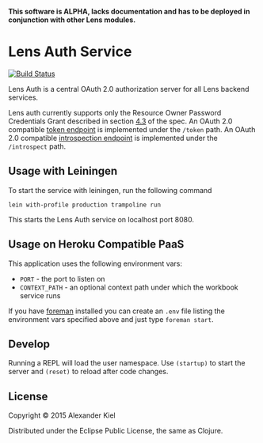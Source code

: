 __This software is ALPHA, lacks documentation and has to be deployed in conjunction with other Lens modules.__

# Lens Auth Service

[![Build Status](https://travis-ci.org/alexanderkiel/lens-auth.svg?branch=master)](https://travis-ci.org/alexanderkiel/lens-auth)

Lens Auth is a central OAuth 2.0 authorization server for all Lens backend
services.

Lens auth currently supports only the Resource Owner Password Credentials Grant
described in section [4.3][1] of the spec. An OAuth 2.0 compatible
[token endpoint][2] is implemented under the `/token` path. An OAuth 2.0
compatible [introspection endpoint][3] is implemented under the `/introspect`
path.

## Usage with Leiningen

To start the service with leiningen, run the following command

    lein with-profile production trampoline run

This starts the Lens Auth service on localhost port 8080.

## Usage on Heroku Compatible PaaS

This application uses the following environment vars:

* `PORT` - the port to listen on
* `CONTEXT_PATH` - an optional context path under which the workbook service runs

If you have [foreman][4] installed you can create an `.env` file listing the
environment vars specified above and just type `foreman start`.

## Develop

Running a REPL will load the user namespace. Use `(startup)` to start the server
and `(reset)` to reload after code changes.

## License

Copyright © 2015 Alexander Kiel

Distributed under the Eclipse Public License, the same as Clojure.

[1]: <http://tools.ietf.org/html/rfc6749#section-4.3>
[2]: <http://tools.ietf.org/html/rfc6749#section-3.2>
[3]: <https://tools.ietf.org/html/draft-ietf-oauth-introspection-08#section-2>
[4]: https://github.com/ddollar/foreman
